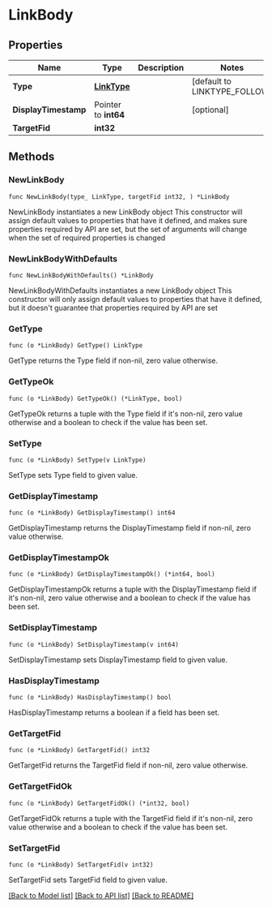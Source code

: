 # LinkBody

## Properties

Name | Type | Description | Notes
------------ | ------------- | ------------- | -------------
**Type** | [**LinkType**](LinkType.md) |  | [default to LINKTYPE_FOLLOW]
**DisplayTimestamp** | Pointer to **int64** |  | [optional] 
**TargetFid** | **int32** |  | 

## Methods

### NewLinkBody

`func NewLinkBody(type_ LinkType, targetFid int32, ) *LinkBody`

NewLinkBody instantiates a new LinkBody object
This constructor will assign default values to properties that have it defined,
and makes sure properties required by API are set, but the set of arguments
will change when the set of required properties is changed

### NewLinkBodyWithDefaults

`func NewLinkBodyWithDefaults() *LinkBody`

NewLinkBodyWithDefaults instantiates a new LinkBody object
This constructor will only assign default values to properties that have it defined,
but it doesn't guarantee that properties required by API are set

### GetType

`func (o *LinkBody) GetType() LinkType`

GetType returns the Type field if non-nil, zero value otherwise.

### GetTypeOk

`func (o *LinkBody) GetTypeOk() (*LinkType, bool)`

GetTypeOk returns a tuple with the Type field if it's non-nil, zero value otherwise
and a boolean to check if the value has been set.

### SetType

`func (o *LinkBody) SetType(v LinkType)`

SetType sets Type field to given value.


### GetDisplayTimestamp

`func (o *LinkBody) GetDisplayTimestamp() int64`

GetDisplayTimestamp returns the DisplayTimestamp field if non-nil, zero value otherwise.

### GetDisplayTimestampOk

`func (o *LinkBody) GetDisplayTimestampOk() (*int64, bool)`

GetDisplayTimestampOk returns a tuple with the DisplayTimestamp field if it's non-nil, zero value otherwise
and a boolean to check if the value has been set.

### SetDisplayTimestamp

`func (o *LinkBody) SetDisplayTimestamp(v int64)`

SetDisplayTimestamp sets DisplayTimestamp field to given value.

### HasDisplayTimestamp

`func (o *LinkBody) HasDisplayTimestamp() bool`

HasDisplayTimestamp returns a boolean if a field has been set.

### GetTargetFid

`func (o *LinkBody) GetTargetFid() int32`

GetTargetFid returns the TargetFid field if non-nil, zero value otherwise.

### GetTargetFidOk

`func (o *LinkBody) GetTargetFidOk() (*int32, bool)`

GetTargetFidOk returns a tuple with the TargetFid field if it's non-nil, zero value otherwise
and a boolean to check if the value has been set.

### SetTargetFid

`func (o *LinkBody) SetTargetFid(v int32)`

SetTargetFid sets TargetFid field to given value.



[[Back to Model list]](../README.md#documentation-for-models) [[Back to API list]](../README.md#documentation-for-api-endpoints) [[Back to README]](../README.md)


